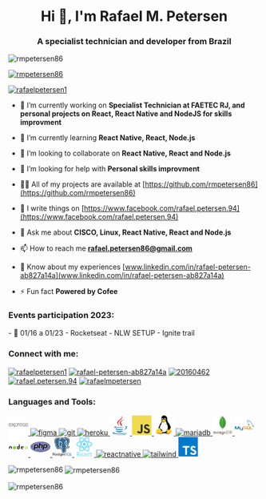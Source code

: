 <h1 align="center">Hi 👋, I'm Rafael M. Petersen</h1>
<h3 align="center">A specialist technician and developer from Brazil</h3>

<p align="left"> <img src="https://komarev.com/ghpvc/?username=rmpetersen86&label=Profile%20views&color=0e75b6&style=flat" alt="rmpetersen86" /> </p>

<p align="left"> <a href="https://github.com/ryo-ma/github-profile-trophy"><img src="https://github-profile-trophy.vercel.app/?username=rmpetersen86" alt="rmpetersen86" /></a> </p>

<p align="left"> <a href="https://twitter.com/rafaelpetersen1" target="blank"><img src="https://img.shields.io/twitter/follow/rafaelpetersen1?logo=twitter&style=for-the-badge" alt="rafaelpetersen1" /></a> </p>

- 🔭 I’m currently working on **Specialist Technician at FAETEC RJ, and personal projects on React, React Native and NodeJS for skills improvment**

- 🌱 I’m currently learning **React Native, React, Node.js**

- 👯 I’m looking to collaborate on **React Native, React and Node.js**

- 🤝 I’m looking for help with **Personal skills improvment**

- 👨‍💻 All of my projects are available at [https://github.com/rmpetersen86](https://github.com/rmpetersen86)

- 📝 I write things on [https://www.facebook.com/rafael.petersen.94](https://www.facebook.com/rafael.petersen.94)

- 💬 Ask me about **CISCO, Linux, React Native, React and Node.js**

- 📫 How to reach me **rafael.petersen86@gmail.com**

- 📄 Know about my experiences [www.linkedin.com/in/rafael-petersen-ab827a14a](www.linkedin.com/in/rafael-petersen-ab827a14a)

- ⚡ Fun fact **Powered by Cofee**

<h3 align="left">Events participation 2023:</h3>
- 🚀 01/16 a 01/23 - Rocketseat - NLW SETUP - Ignite trail

<h3 align="left">Connect with me:</h3>
<p align="left">
<a href="https://twitter.com/rafaelpetersen1" target="blank"><img align="center" src="https://raw.githubusercontent.com/rahuldkjain/github-profile-readme-generator/master/src/images/icons/Social/twitter.svg" alt="rafaelpetersen1" height="30" width="40" /></a>
<a href="https://linkedin.com/in/rafael-petersen-ab827a14a" target="blank"><img align="center" src="https://raw.githubusercontent.com/rahuldkjain/github-profile-readme-generator/master/src/images/icons/Social/linked-in-alt.svg" alt="rafael-petersen-ab827a14a" height="30" width="40" /></a>
<a href="https://stackoverflow.com/users/20160462" target="blank"><img align="center" src="https://raw.githubusercontent.com/rahuldkjain/github-profile-readme-generator/master/src/images/icons/Social/stack-overflow.svg" alt="20160462" height="30" width="40" /></a>
<a href="https://fb.com/rafael.petersen.94" target="blank"><img align="center" src="https://raw.githubusercontent.com/rahuldkjain/github-profile-readme-generator/master/src/images/icons/Social/facebook.svg" alt="rafael.petersen.94" height="30" width="40" /></a>
<a href="https://instagram.com/rafaelmpetersen" target="blank"><img align="center" src="https://raw.githubusercontent.com/rahuldkjain/github-profile-readme-generator/master/src/images/icons/Social/instagram.svg" alt="rafaelmpetersen" height="30" width="40" /></a>
</p>

<h3 align="left">Languages and Tools:</h3>
<p align="left"> <a href="https://expressjs.com" target="_blank" rel="noreferrer"> <img src="https://raw.githubusercontent.com/devicons/devicon/master/icons/express/express-original-wordmark.svg" alt="express" width="40" height="40"/> </a> <a href="https://www.figma.com/" target="_blank" rel="noreferrer"> <img src="https://www.vectorlogo.zone/logos/figma/figma-icon.svg" alt="figma" width="40" height="40"/> </a> <a href="https://git-scm.com/" target="_blank" rel="noreferrer"> <img src="https://www.vectorlogo.zone/logos/git-scm/git-scm-icon.svg" alt="git" width="40" height="40"/> </a> <a href="https://heroku.com" target="_blank" rel="noreferrer"> <img src="https://www.vectorlogo.zone/logos/heroku/heroku-icon.svg" alt="heroku" width="40" height="40"/> </a> <a href="https://www.java.com" target="_blank" rel="noreferrer"> <img src="https://raw.githubusercontent.com/devicons/devicon/master/icons/java/java-original.svg" alt="java" width="40" height="40"/> </a> <a href="https://developer.mozilla.org/en-US/docs/Web/JavaScript" target="_blank" rel="noreferrer"> <img src="https://raw.githubusercontent.com/devicons/devicon/master/icons/javascript/javascript-original.svg" alt="javascript" width="40" height="40"/> </a> <a href="https://www.linux.org/" target="_blank" rel="noreferrer"> <img src="https://raw.githubusercontent.com/devicons/devicon/master/icons/linux/linux-original.svg" alt="linux" width="40" height="40"/> </a> <a href="https://mariadb.org/" target="_blank" rel="noreferrer"> <img src="https://www.vectorlogo.zone/logos/mariadb/mariadb-icon.svg" alt="mariadb" width="40" height="40"/> </a> <a href="https://www.mongodb.com/" target="_blank" rel="noreferrer"> <img src="https://raw.githubusercontent.com/devicons/devicon/master/icons/mongodb/mongodb-original-wordmark.svg" alt="mongodb" width="40" height="40"/> </a> <a href="https://www.mysql.com/" target="_blank" rel="noreferrer"> <img src="https://raw.githubusercontent.com/devicons/devicon/master/icons/mysql/mysql-original-wordmark.svg" alt="mysql" width="40" height="40"/> </a> <a href="https://nodejs.org" target="_blank" rel="noreferrer"> <img src="https://raw.githubusercontent.com/devicons/devicon/master/icons/nodejs/nodejs-original-wordmark.svg" alt="nodejs" width="40" height="40"/> </a> <a href="https://www.php.net" target="_blank" rel="noreferrer"> <img src="https://raw.githubusercontent.com/devicons/devicon/master/icons/php/php-original.svg" alt="php" width="40" height="40"/> </a> <a href="https://www.postgresql.org" target="_blank" rel="noreferrer"> <img src="https://raw.githubusercontent.com/devicons/devicon/master/icons/postgresql/postgresql-original-wordmark.svg" alt="postgresql" width="40" height="40"/> </a> <a href="https://reactjs.org/" target="_blank" rel="noreferrer"> <img src="https://raw.githubusercontent.com/devicons/devicon/master/icons/react/react-original-wordmark.svg" alt="react" width="40" height="40"/> </a> <a href="https://reactnative.dev/" target="_blank" rel="noreferrer"> <img src="https://reactnative.dev/img/header_logo.svg" alt="reactnative" width="40" height="40"/> </a> <a href="https://tailwindcss.com/" target="_blank" rel="noreferrer"> <img src="https://www.vectorlogo.zone/logos/tailwindcss/tailwindcss-icon.svg" alt="tailwind" width="40" height="40"/> </a> <a href="https://www.typescriptlang.org/" target="_blank" rel="noreferrer"> <img src="https://raw.githubusercontent.com/devicons/devicon/master/icons/typescript/typescript-original.svg" alt="typescript" width="40" height="40"/> </a> </p>

<p><img align="left" src="https://github-readme-stats.vercel.app/api/top-langs?username=rmpetersen86&show_icons=true&locale=en&layout=compact" alt="rmpetersen86" /></p>

<p>&nbsp;<img align="center" src="https://github-readme-stats.vercel.app/api?username=rmpetersen86&show_icons=true&locale=en" alt="rmpetersen86" /></p>

<p><img align="center" src="https://github-readme-streak-stats.herokuapp.com/?user=rmpetersen86&" alt="rmpetersen86" /></p>
